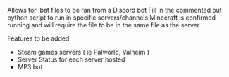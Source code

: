 Allows for .bat files to be ran from a Discord bot
Fill in the commented out python script to run in specific servers/channels 
Minecraft is confirmed running and will require the file to be in the same file as the server 

Features to be added
- Steam games servers ( ie Palworld, Valheim )
- Server Status for each server hosted
- MP3 bot
